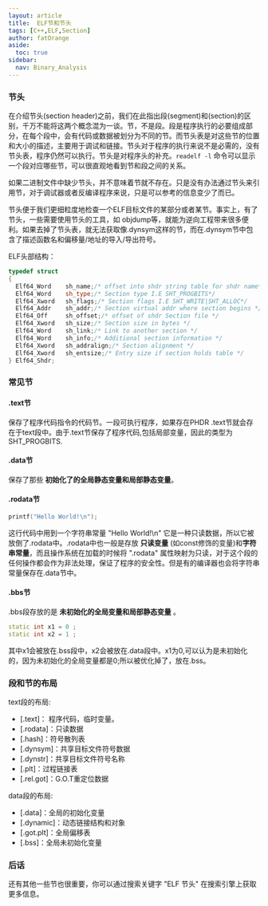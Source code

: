 ```yaml
---
layout: article
title:  ELF节和节头
tags: [C++,ELF,Section]
author: fatOrange
aside:
  toc: true
sidebar:
  nav: Binary_Analysis
---
```



### 节头

在介绍节头(section header)之前，我们在此指出段(segment)和(section)的区别，千万不能将这两个概念混为一谈。节，不是段。段是程序执行的必要组成部分，在每个段中，会有代码或数据被划分为不同的节。而节头表是对这些节的位置和大小的描述，主要用于调试和链接。节头对于程序的执行来说不是必需的，没有节头表，程序仍然可以执行。节头是对程序头的补充。`readelf -l` 命令可以显示一个段对应哪些节，可以很直观地看到节和段之间的关系。

如果二进制文件中缺少节头，并不意味着节就不存在。只是没有办法通过节头来引用节，对于调试器或者反编译程序来说，只是可以参考的信息变少了而已。

节头便于我们更细粒度地检查一个ELF目标文件的某部分或者某节。事实上，有了节头，一些需要使用节头的工具，如 objdump等，就能为逆向工程带来很多便利。如果去掉了节头表，就无法获取像.dynsym这样的节，而在.dynsym节中包含了描述函数名和偏移量/地址的导入/导出符号。

ELF头部结构：

```c++
typedef struct
{
  Elf64_Word    sh_name;/* offset into shdr string table for shdr name*/
  Elf64_Word    sh_type;/* Section type I.E SHT_PROGBITS*/
  Elf64_Xword   sh_flags;/* Section flags I.E SHT_WRITE|SHT_ALLOC*/
  Elf64_Addr    sh_addr;/* Section virtual addr where section begins */
  Elf64_Off     sh_offset;/* offset of shdr Section file */
  Elf64_Xword   sh_size;/* Section size in bytes */
  Elf64_Word    sh_link;/* Link to another section */
  Elf64_Word    sh_info;/* Additional section information */
  Elf64_Xword   sh_addralign;/* Section alignment */
  Elf64_Xword   sh_entsize;/* Entry size if section holds table */
} Elf64_Shdr;
```

### 常见节

#### .text节

保存了程序代码指令的代码节。一段可执行程序，如果存在PHDR .text节就会存在于text段中。由于.text节保存了程序代码,包括局部变量，因此的类型为SHT_PROGBITS.

#### .data节

保存了那些 **初始化了的全局静态变量和局部静态变量**。

#### .rodata节

```c++
printf("Hello World!\n");
```

这行代码中用到一个字符串常量 "Hello World!\n" 它是一种只读数据，所以它被放倒了.rodata中。.rodata中也一般是存放 **只读变量** (如const修饰的变量)和**字符串常量**，而且操作系统在加载的时候将 ".rodata" 属性映射为只读，对于这个段的任何操作都会作为非法处理，保证了程序的安全性。但是有的编译器也会将字符串常量保存在.data节中。

#### .bbs节

.bbs段存放的是 **未初始化的全局变量和局部静态变量** 。

```c++
static int x1 = 0 ;
static int x2 = 1 ;
```

其中x1会被放在.bss段中，x2会被放在.data段中。x1为0,可以认为是未初始化的，因为未初始化的全局变量都是0;所以被优化掉了，放在.bss。

### 段和节的布局

text段的布局:

- [.text]： 程序代码，临时变量。
- [.rodata]：只读数据
- [.hash]：符号散列表
- [.dynsym]：共享目标文件符号数据
- [.dynstr]：共享目标文件符号名称
- [.plt]：过程链接表
- [.rel.got]：G.O.T重定位数据

data段的布局:

- [.data]：全局的初始化变量
- [.dynamic]：动态链接结构和对象
- [.got.plt]：全局偏移表
- [.bss]：全局未初始化变量

### 后话

还有其他一些节也很重要，你可以通过搜索关键字 "ELF 节头" 在搜索引擎上获取更多信息。